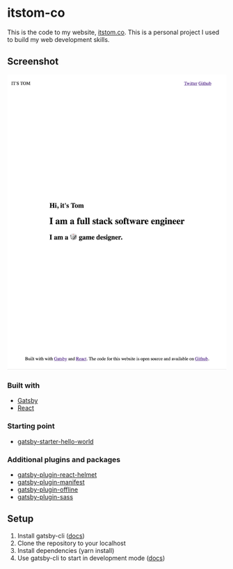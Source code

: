 # itstom-co
This is the code to my website, [itstom.co](https://itstom.co). This is a personal project I used to build my web 
development skills.

## Screenshot
![screenshot](static/assets/readme-screenshot.png)

### Built with

* [Gatsby](https://github.com/gatsbyjs/gatsby)
* [React](https://github.com/facebook/react)

### Starting point

* [gatsby-starter-hello-world](https://github.com/gatsbyjs/gatsby-starter-hello-world)

### Additional plugins and packages

* [gatsby-plugin-react-helmet](https://github.com/gatsbyjs/gatsby/tree/master/packages/gatsby-plugin-react-helmet)
* [gatsby-plugin-manifest](https://github.com/gatsbyjs/gatsby/tree/master/packages/gatsby-plugin-manifest)
* [gatsby-plugin-offline](https://github.com/gatsbyjs/gatsby/tree/master/packages/gatsby-plugin-offline)
* [gatsby-plugin-sass](https://github.com/gatsbyjs/gatsby/tree/master/packages/gatsby-plugin-sass)

## Setup

1. Install gatsby-cli ([docs](https://www.gatsbyjs.org/tutorial/part-zero/#install-the-gatsby-cli))
2. Clone the repository to your localhost
3. Install dependencies (yarn install)
4. Use gatsby-cli to start in development mode ([docs](https://www.gatsbyjs.org/docs/))
